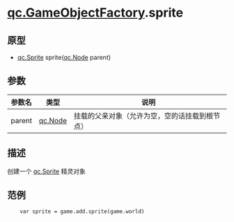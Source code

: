 # [qc.GameObjectFactory](GameObjectFactory.md).sprite

## 原型
* [qc.Sprite](CSprite.md) sprite([qc.Node](CNode.md) parent)

## 参数
| 参数名 | 类型 | 说明 |
| ----------- | ----------- | ----------- |
| parent | [qc.Node](CNode.md) | 挂载的父亲对象（允许为空，空的话挂载到根节点） |

## 描述
创建一个 [qc.Sprite](CSprite.md) 精灵对象

## 范例
````
    var sprite = game.add.sprite(game.world)
````
